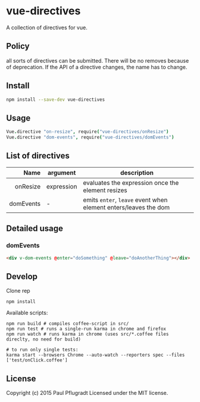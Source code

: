 # vue-directives

A collection of directives for vue.  

## Policy

all sorts of directives can be submitted. There will be no removes because of deprecation. If the API of a directive changes, the name has to change.

## Install

```sh
npm install --save-dev vue-directives

```
## Usage
```coffee
Vue.directive "on-resize", require("vue-directives/onResize")
Vue.directive "dom-events", require("vue-directives/domEvents")
```
## List of directives
| Name | argument |  description |
| ---: | ----  |  ------- |
| onResize | expression | evaluates the expression once the element resizes|
| domEvents | - | emits `enter`, `leave` event when element enters/leaves the dom|


## Detailed usage
### domEvents
```html
<div v-dom-events @enter="doSomething" @leave="doAnotherThing"></div>
```

## Develop
Clone rep
```
npm install
```
Available scripts:
```
npm run build # compiles coffee-script in src/
npm run test # runs a single-run karma in chrome and firefox
npm run watch # runs karma in chrome (uses src/*.coffee files direclty, no need for build)

# to run only single tests:
karma start --browsers Chrome --auto-watch --reporters spec --files ['test/onClick.coffee']
```

## License
Copyright (c) 2015 Paul Pflugradt
Licensed under the MIT license.

